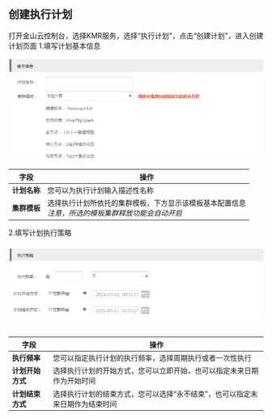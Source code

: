 ## 创建执行计划

打开金山云控制台，选择KMR服务，选择“执行计划”，点击“创建计划”，进入创建计划页面
1.填写计划基本信息

![基本信息](./images/zxjh1.png)


| 字段 | 操作 |
| -- | -- |
| **计划名称** | 您可以为执行计划输入描述性名称 |
| **集群模板** | 选择执行计划所依托的集群模板，下方显示该模板基本配置信息<br>*注意，所选的模板集群释放功能会自动开启* |



2.填写计划执行策略

![执行策略](./images/zxjh2.png)

| 字段 | 操作 |
| -- | -- |
| **执行频率** | 您可以指定执行计划的执行频率，选择周期执行或者一次性执行 |
| **计划开始方式** | 选择执行计划的开始方式，您可以立即开始，也可以指定未来日期作为开始时间 | 
| **计划结束方式** | 选择执行计划的结束方式，您可以选择“永不结束”，也可以指定未来日期作为结束时间 |

